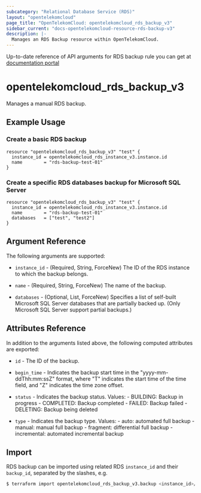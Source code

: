 ```yaml
---
subcategory: "Relational Database Service (RDS)"
layout: "opentelekomcloud"
page_title: "OpenTelekomCloud: opentelekomcloud_rds_backup_v3"
sidebar_current: "docs-opentelekomcloud-resource-rds-backup-v3"
description: |-
  Manages an RDS Backup resource within OpenTelekomCloud.
---
```


Up-to-date reference of API arguments for RDS backup rule you can get at
[documentation portal](https://docs.otc.t-systems.com/relational-database-service/api-ref/api_v3_recommended/backup_and_restoration)

# opentelekomcloud_rds_backup_v3

Manages a manual RDS backup.

## Example Usage

### Create a basic RDS backup

```hcl
resource "opentelekomcloud_rds_backup_v3" "test" {
  instance_id = opentelekomcloud_rds_instance_v3.instance.id
  name        = "rds-backup-test-01"
}
```

### Create a specific RDS databases backup for Microsoft SQL Server

```hcl
resource "opentelekomcloud_rds_backup_v3" "test" {
  instance_id = opentelekomcloud_rds_instance_v3.instance.id
  name        = "rds-backup-test-01"
  databases   = ["test", "test2"]
}
```

## Argument Reference

The following arguments are supported:

* `instance_id` - (Required, String, ForceNew) The ID of the RDS instance to which the backup belongs.

* `name` - (Required, String, ForceNew) The name of the backup.

* `databases` - (Optional, List, ForceNew) Specifies a list of self-built Microsoft SQL Server databases that are partially backed up.
                (Only Microsoft SQL Server support partial backups.)

## Attributes Reference

In addition to the arguments listed above, the following computed attributes are exported:

* `id` - The ID of the backup.

* `begin_time` - Indicates the backup start time in the "yyyy-mm-ddThh:mm:ssZ" format,
                 where "T" indicates the start time of the time field, and "Z" indicates the time zone offset.

* `status` - Indicates the backup status. Values:
             - BUILDING: Backup in progress
             - COMPLETED: Backup completed
             - FAILED: Backup failed
             - DELETING: Backup being deleted

* `type` - Indicates the backup type. Values:
           - auto: automated full backup
           - manual: manual full backup
           - fragment: differential full backup
           - incremental: automated incremental backup

## Import

RDS backup can be imported using related RDS `instance_id` and their `backup_id`, separated by the slashes, e.g.

```bash
$ terraform import opentelekomcloud_rds_backup_v3.backup <instance_id>/<backup_id>
```
